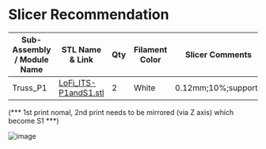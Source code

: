 # Slicer Recommendation 

|  **Sub-Assembly / Module Name** | **STL Name & Link** | **Qty** | **Filament Color** | **Slicer Comments** | **Approx Print Time [h:mm]** | **Approx Filament Used [g]** | **Approx Filament Used [m]** |
| ---- | --- | --- | --- | --- | --- | --- | --- |
| Truss_P1 | [LoFi_ITS-P1andS1.stl](https://github.com/ISS-Mimic/Mimic/blob/main/3D_Printing/Truss_P1/LoFi_ITS-P1andS1.stl) | 2 | White | 0.12mm;10%;supports| 13:00 | 98 | 32.85 |

(*** 1st print nomal, 2nd print needs to be mirrored (via Z axis)  which become S1 ***) 

![image](https://user-images.githubusercontent.com/58833710/197438498-a3043605-c07a-4195-aa94-a59f35148dfd.png)
